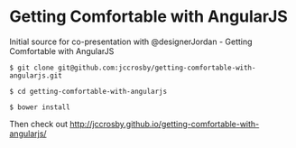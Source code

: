 # Getting Comfortable with AngularJS  

Initial source for co-presentation with @designerJordan - Getting Comfortable with AngularJS  

```
$ git clone git@github.com:jccrosby/getting-comfortable-with-angularjs.git

$ cd getting-comfortable-with-angularjs

$ bower install
```  

Then check out http://jccrosby.github.io/getting-comfortable-with-angularjs/
